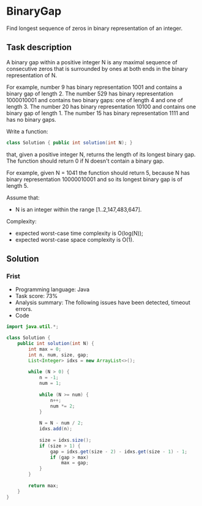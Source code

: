 # BinaryGap

Find longest sequence of zeros in binary representation of an integer.

## Task description

A binary gap within a positive integer N is any maximal sequence of consecutive zeros that is surrounded by ones at both ends in the binary representation of N.

For example, number 9 has binary representation 1001 and contains a binary gap of length 2. The number 529 has binary representation 1000010001 and contains two binary gaps: one of length 4 and one of length 3. The number 20 has binary representation 10100 and contains one binary gap of length 1. The number 15 has binary representation 1111 and has no binary gaps.

Write a function:

```java
class Solution { public int solution(int N); }
```

that, given a positive integer N, returns the length of its longest binary gap. The function should return 0 if N doesn't contain a binary gap.

For example, given N = 1041 the function should return 5, because N has binary representation 10000010001 and so its longest binary gap is of length 5.

Assume that:

* N is an integer within the range [1..2,147,483,647].

Complexity:

* expected worst-case time complexity is O(log(N));
* expected worst-case space complexity is O(1).

## Solution

### Frist

* Programming language: Java
* Task score: 73%
* Analysis summary: The following issues have been detected, timeout errors.
* Code

```java
import java.util.*;

class Solution {
    public int solution(int N) {
        int max = 0;
        int n, num, size, gap;
        List<Integer> idxs = new ArrayList<>();
        
        while (N > 0) {
            n = -1;
            num = 1;
            
            while (N >= num) {
                n++;
                num *= 2;
            }  
            
            N = N - num / 2;
            idxs.add(n);
            
            size = idxs.size();
            if (size > 1) {
                gap = idxs.get(size - 2) - idxs.get(size - 1) - 1;
                if (gap > max)
                    max = gap;
            }
        }
        
        return max;
    }
}
```

